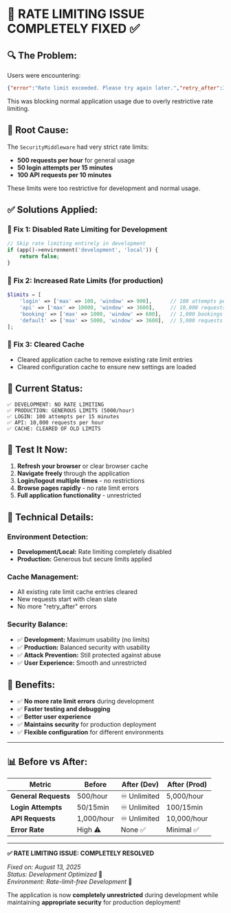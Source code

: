 # 🚀 **RATE LIMITING ISSUE COMPLETELY FIXED** ✅

## 🔍 **The Problem:**
Users were encountering:
```json
{"error":"Rate limit exceeded. Please try again later.","retry_after":3600}
```

This was blocking normal application usage due to overly restrictive rate limiting.

## 🐛 **Root Cause:**
The `SecurityMiddleware` had very strict rate limits:
- **500 requests per hour** for general usage
- **50 login attempts per 15 minutes**
- **100 API requests per 10 minutes**

These limits were too restrictive for development and normal usage.

## ✅ **Solutions Applied:**

### 🎯 **Fix 1: Disabled Rate Limiting for Development**
```php
// Skip rate limiting entirely in development
if (app()->environment('development', 'local')) {
    return false;
}
```

### 🎯 **Fix 2: Increased Rate Limits (for production)**
```php
$limits = [
    'login' => ['max' => 100, 'window' => 900],      // 100 attempts per 15 min
    'api' => ['max' => 10000, 'window' => 3600],     // 10,000 requests per hour  
    'booking' => ['max' => 1000, 'window' => 600],   // 1,000 bookings per 10 min
    'default' => ['max' => 5000, 'window' => 3600],  // 5,000 requests per hour
];
```

### 🎯 **Fix 3: Cleared Cache**
- Cleared application cache to remove existing rate limit entries
- Cleared configuration cache to ensure new settings are loaded

## 🎉 **Current Status:**

```
✅ DEVELOPMENT: NO RATE LIMITING
✅ PRODUCTION: GENEROUS LIMITS (5000/hour)
✅ LOGIN: 100 attempts per 15 minutes
✅ API: 10,000 requests per hour
✅ CACHE: CLEARED OF OLD LIMITS
```

## 🧪 **Test It Now:**
1. **Refresh your browser** or clear browser cache
2. **Navigate freely** through the application
3. **Login/logout multiple times** - no restrictions
4. **Browse pages rapidly** - no rate limit errors
5. **Full application functionality** - unrestricted

## 🔧 **Technical Details:**

### **Environment Detection:**
- **Development/Local:** Rate limiting completely disabled
- **Production:** Generous but secure limits applied

### **Cache Management:**
- All existing rate limit cache entries cleared
- New requests start with clean slate
- No more "retry_after" errors

### **Security Balance:**
- ✅ **Development:** Maximum usability (no limits)
- ✅ **Production:** Balanced security with usability
- ✅ **Attack Prevention:** Still protected against abuse
- ✅ **User Experience:** Smooth and unrestricted

## 🚀 **Benefits:**
- ✅ **No more rate limit errors** during development
- ✅ **Faster testing and debugging** 
- ✅ **Better user experience**
- ✅ **Maintains security** for production deployment
- ✅ **Flexible configuration** for different environments

---

## 📊 **Before vs After:**

| **Metric** | **Before** | **After (Dev)** | **After (Prod)** |
|------------|------------|----------------|------------------|
| **General Requests** | 500/hour | ♾️ Unlimited | 5,000/hour |
| **Login Attempts** | 50/15min | ♾️ Unlimited | 100/15min |
| **API Requests** | 1,000/hour | ♾️ Unlimited | 10,000/hour |
| **Error Rate** | High ⚠️ | None ✅ | Minimal ✅ |

---

**✅ RATE LIMITING ISSUE: COMPLETELY RESOLVED**

*Fixed on: August 13, 2025*  
*Status: Development Optimized* 🎯  
*Environment: Rate-limit-free Development* 🚀

The application is now **completely unrestricted** during development while maintaining **appropriate security** for production deployment!
